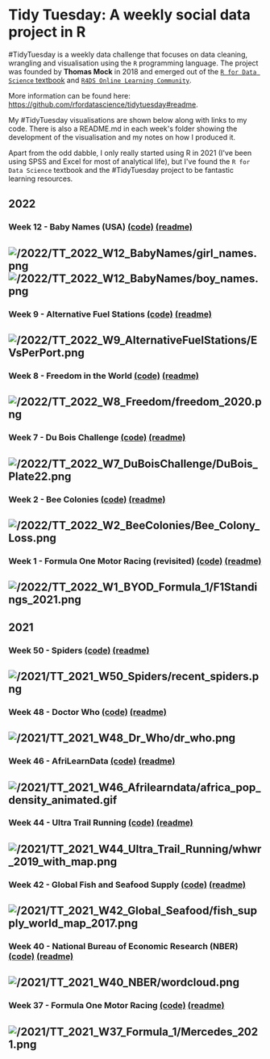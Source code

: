 # Tidy Tuesday: A weekly social data project in R

\#TidyTuesday is a weekly data challenge that focuses on data cleaning, wrangling and visualisation using the `R` programming language. The project was founded by **Thomas Mock** in 2018 and emerged out of the [`R for Data Science` textbook](https://r4ds.had.co.nz/) and [`R4DS Online Learning Community`](https://twitter.com/r4dscommunity).

More information can be found here: https://github.com/rfordatascience/tidytuesday#readme.

My #TidyTuesday visualisations are shown below along with links to my code. There is also a README.md in each week's folder showing the development of the visualisation and my notes on how I produced it.

Apart from the odd dabble, I only really started using R in 2021 (I've been using SPSS and Excel for most of analytical life), but I've found the `R for Data Science` textbook and the #TidyTuesday project to be fantastic learning resources.

## 2022

### Week 12 - Baby Names (USA) [(code)](https://github.com/fi-lees/tidy_tuesday/blob/master/2022/TT_2022_W12_BabyNames/TT_2022_W12_BabyNames.R) [(readme)](https://github.com/fi-lees/tidy_tuesday/blob/master/2022/TT_2022_W12_BabyNames/README.md)
![/2022/TT_2022_W12_BabyNames/girl_names.png](2022/TT_2022_W12_BabyNames/girl_names.png)
![/2022/TT_2022_W12_BabyNames/boy_names.png](2022/TT_2022_W12_BabyNames/boy_names.png)
------

### Week 9 - Alternative Fuel Stations [(code)](https://github.com/fi-lees/tidy_tuesday/blob/master/2022/TT_2022_W9_AlternativeFuelStations/TT_2022_W9_AlternativeFuelStations.R) [(readme)](https://github.com/fi-lees/tidy_tuesday/blob/master/2022/TT_2022_W9_AlternativeFuelStations/README.md)
![/2022/TT_2022_W9_AlternativeFuelStations/EVsPerPort.png](2022/TT_2022_W9_AlternativeFuelStations/EVsPerPort.png)
------

### Week 8 - Freedom in the World [(code)](https://github.com/fi-lees/tidy_tuesday/blob/master/2022/TT_2022_W8_Freedom/TT_2022_W8_Freedom.R) [(readme)](https://github.com/fi-lees/tidy_tuesday/blob/master/2022/TT_2022_W8_Freedom/README.md)
![/2022/TT_2022_W8_Freedom/freedom_2020.png](2022/TT_2022_W8_Freedom/freedom_2020.png)
------

### Week 7 - Du Bois Challenge [(code)](https://github.com/fi-lees/tidy_tuesday/blob/master/2022/TT_2022_W7_DuBoisChallenge/TT_2022_W7_DuBoisChallenge.R) [(readme)](https://github.com/fi-lees/tidy_tuesday/blob/master/2022/TT_2022_W7_DuBoisChallenge/README.md)
![/2022/TT_2022_W7_DuBoisChallenge/DuBois_Plate22.png](2022/TT_2022_W7_DuBoisChallenge/DuBois_Plate22.png)
------

### Week 2 - Bee Colonies [(code)](https://github.com/fi-lees/tidy_tuesday/blob/master/2022/TT_2022_W2_BeeColonies/TT_2022_W2_BeeColonies.R) [(readme)](https://github.com/fi-lees/tidy_tuesday/blob/master/2022/TT_2022_W2_BeeColonies/README.md)
![/2022/TT_2022_W2_BeeColonies/Bee_Colony_Loss.png](2022/TT_2022_W2_BeeColonies/Bee_Colony_Loss.png)
------

### Week 1 - Formula One Motor Racing (revisited) [(code)](https://github.com/fi-lees/tidy_tuesday/blob/master/2022/TT_2022_W1_BYOD_Formula_1/TT_2022_W1_BYOD_F1.R) [(readme)](https://github.com/fi-lees/tidy_tuesday/blob/master/2022/TT_2022_W1_BYOD_Formula_1/README.md)
![/2022/TT_2022_W1_BYOD_Formula_1/F1Standings_2021.png](2022/TT_2022_W1_BYOD_Formula_1/F1Standings_2021.png)
------

## 2021

### Week 50 - Spiders [(code)](https://github.com/fi-lees/tidy_tuesday/blob/master/2021/TT_2021_W50_Spiders/TT_2021_W50_Spiders.R) [(readme)](https://github.com/fi-lees/tidy_tuesday/blob/master/2021/TT_2021_W50_Spiders/README.md)
![/2021/TT_2021_W50_Spiders/recent_spiders.png](2021/TT_2021_W50_Spiders/recent_spiders.png)
------
### Week 48 - Doctor Who [(code)](https://github.com/fi-lees/tidy_tuesday/blob/master/2021/TT_2021_W48_Dr_Who/TT_2021_W48_Dr_Who.R) [(readme)](https://github.com/fi-lees/tidy_tuesday/blob/master/2021/TT_2021_W48_Dr_Who/README.md)
![/2021/TT_2021_W48_Dr_Who/dr_who.png](2021/TT_2021_W48_Dr_Who/dr_who.png)
------
### Week 46 - AfriLearnData [(code)](https://github.com/fi-lees/tidy_tuesday/blob/master/2021/TT_2021_W46_Afrilearndata/TT_2021_W46_Afrilearndata.R) [(readme)](https://github.com/fi-lees/tidy_tuesday/blob/master/2021/TT_2021_W46_Afrilearndata/README.md)
![/2021/TT_2021_W46_Afrilearndata/africa_pop_density_animated.gif](2021/TT_2021_W46_Afrilearndata/africa_pop_density_animated.gif)
------
### Week 44 - Ultra Trail Running [(code)](https://github.com/fi-lees/tidy_tuesday/blob/master/2021/TT_2021_W44_Ultra_Trail_Running/TT_2021_W44_Ultra_Trail_Running.R) [(readme)](https://github.com/fi-lees/tidy_tuesday/blob/master/2021/TT_2021_W44_Ultra_Trail_Running/README.md)
![/2021/TT_2021_W44_Ultra_Trail_Running/whwr_2019_with_map.png](2021/TT_2021_W44_Ultra_Trail_Running/whwr_2019_with_map.png)
------
### Week 42 - Global Fish and Seafood Supply [(code)](https://github.com/fi-lees/tidy_tuesday/blob/master/2021/TT_2021_W42_Global_Seafood/TT_2021_W42_Global_Seafood.R) [(readme)](https://github.com/fi-lees/tidy_tuesday/blob/master/2021/TT_2021_W42_Global_Seafood/README.md)
![/2021/TT_2021_W42_Global_Seafood/fish_supply_world_map_2017.png](2021/TT_2021_W42_Global_Seafood/fish_supply_world_map_2017.png)
------
### Week 40 - National Bureau of Economic Research (NBER) [(code)](https://github.com/fi-lees/tidy_tuesday/blob/master/2021/TT_2021_W40_NBER/TT_2021_W40_NBER.R) [(readme)](https://github.com/fi-lees/tidy_tuesday/blob/master/2021/TT_2021_W40_NBER/README.md)
![/2021/TT_2021_W40_NBER/wordcloud.png](2021/TT_2021_W40_NBER/wordcloud.png)
------
### Week 37 - Formula One Motor Racing [(code)](https://github.com/fi-lees/tidy_tuesday/blob/master/2021/TT_2021_W37_Formula_1/TT_2021_W37_Formula_1.R) [(readme)](https://github.com/fi-lees/tidy_tuesday/blob/master/2021/TT_2021_W37_Formula_1/README.md)
![/2021/TT_2021_W37_Formula_1/Mercedes_2021.png](2021/TT_2021_W37_Formula_1/Mercedes_2021.png)
------
